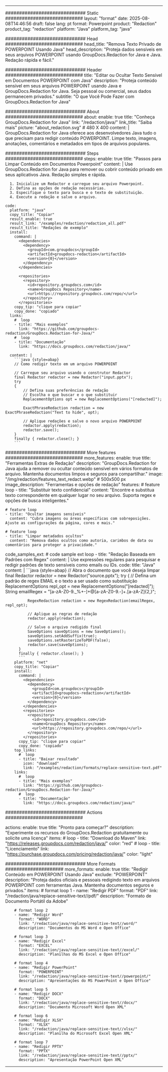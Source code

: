 
---
############################# Static ############################
layout: "format"
date:  2025-08-08T14:46:56
draft: false
lang: pt
format: Powerpoint
product: "Redaction"
product_tag: "redaction"
platform: "Java"
platform_tag: "java"

############################# Head ############################
head_title: "Remova Texto Privado de POWERPOINT Usando Java"
head_description: "Proteja dados sensíveis em seus arquivos POWERPOINT usando GroupDocs.Redaction for Java e Java. Redação rápida e fácil."

############################# Header ############################
title: "Editar ou Ocultar Texto Sensível em Documentos POWERPOINT com Java" 
description: "Proteja conteúdo sensível em seus arquivos POWERPOINT usando Java e GroupDocs.Redaction for Java. Seja pessoal ou comercial, seus dados permanecem privados."
subtitle: "O que Você Pode Fazer com GroupDocs.Redaction for Java" 

############################# About ############################
about:
    enable: true
    title: "Conheça GroupDocs.Redaction for Java"
    link: "/redaction/java/"
    link_title: "Saiba mais"
    picture: "about_redaction.svg" # 480 X 400
    content: |
       GroupDocs.Redaction for Java oferece aos desenvolvedores Java tudo o que precisam para redigir conteúdo POWERPOINT. Limpe texto, imagens, anotações, comentários e metadados em tipos de arquivos populares.

############################# Steps ############################
steps:
    enable: true
    title: "Passos para Limpar Conteúdo em Documentos Powerpoint"
    content: |
      Use GroupDocs.Redaction for Java para remover ou cobrir conteúdo privado em seus aplicativos Java. Redação simples e rápida.
      
      1. Inicialize um Redactor e carregue seu arquivo Powerpoint.
      2. Defina as opções de redação necessárias.
      3. Especifique o texto para busca e o texto de substituição.
      4. Execute a redação e salve o arquivo.
   
    code:
      platform: "java"
      copy_title: "Copiar"
      result_enable: true
      result_link: "/examples/redaction/redaction_all.pdf"
      result_title: "Redações de exemplo"
      install:
        command: |
          <dependencies>
            <dependency>
              <groupId>com.groupdocs</groupId>
              <artifactId>groupdocs-redaction</artifactId>
              <version>{0}</version>
            </dependency>
          </dependencies>

          <repositories>
            <repository>
              <id>repository.groupdocs.com</id>
              <name>GroupDocs Repository</name>
              <url>https://repository.groupdocs.com/repo/</url>
            </repository>
          </repositories>
        copy_tip: "clique para copiar"
        copy_done: "copiado"
      links:
        #  loop
        - title: "Mais exemplos"
          link: "https://github.com/groupdocs-redaction/GroupDocs.Redaction-for-Java/"
        #  loop
        - title: "Documentação"
          link: "https://docs.groupdocs.com/redaction/java/"
          
      content: |
        ```java {style=abap}
        // Como redigir texto em um arquivo POWERPOINT

        // Carregue seu arquivo usando o construtor Redactor
        final Redactor redactor = new Redactor("input.pptx");
        try
        {
            // Defina suas preferências de redação
            // Escolha o que buscar e o que substituir
            ReplacementOptions opt = new ReplacementOptions("[redacted]");
            
            ExactPhraseRedaction redaction = new ExactPhraseRedaction("Text to hide", opt);

            // Aplique redações e salve o novo arquivo POWERPOINT
            redactor.apply(redaction);
            redactor.save();
        }
        finally { redactor.close(); }
        ```            


############################# More features ############################
more_features:
  enable: true
  title: "Ferramentas Extras de Redação"
  description: "GroupDocs.Redaction for Java ajuda a remover ou ocultar conteúdo sensível em vários formatos de arquivo. Mantenha documentos limpos e seguros para compartilhar."
  image: "/img/redaction/features_text_redact.webp" # 500x500 px
  image_description: "Ferramentas e opções de redação"
  features:
    # feature loop
    - title: "Substituir texto confidencial"
      content: "Encontre e substitua texto correspondente em qualquer lugar no seu arquivo. Suporta regex e opções de busca inteligentes."

    # feature loop
    - title: "Ocultar imagens sensíveis"
      content: "Cubra imagens ou áreas específicas com sobreposições. Ajuste as configurações da página, cores e mais."

    # feature loop
    - title: "Limpar metadados ocultos"
      content: "Remova dados ocultos como autoria, carimbos de data ou comentários para proteger a privacidade."
      
  code_samples_ext:
    # code sample ext loop
    - title: "Redação Baseada em Padrões com Regex"
      content: |
        Use expressões regulares para pesquisar e redigir padrões de texto sensíveis como emails ou IDs.
      code:
        title: "Java"
        content: |
          ```java {style=abap}
          //  Abra o documento que você deseja limpar
          final Redactor redactor = new Redactor("source.pptx");
          try
          {
              // Defina um padrão de regex EMAIL e o texto a ser usado como substituição
              ReplacementOptions repl_opt = new ReplacementOptions("[redacted]");
              String emailRegex = "[a-zA-Z0-9._%+-]+@[a-zA-Z0-9.-]+\.[a-zA-Z]{2,}";

              RegexRedaction redaction = new RegexRedaction(emailRegex, repl_opt);
              
              // Aplique as regras de redação
              redactor.apply(redaction);

              // Salve o arquivo redigido final
              SaveOptions saveOptions = new SaveOptions();
              saveOptions.setAddSuffix(true);
              saveOptions.setRasterizeToPDF(false);
              redactor.save(saveOptions);
          }
          finally { redactor.close(); }
          ```
        platform: "net"
        copy_title: "Copiar"
        install:
          command: |
            <dependencies>
              <dependency>
                <groupId>com.groupdocs</groupId>
                <artifactId>groupdocs-redaction</artifactId>
                <version>{0}</version>
              </dependency>
            </dependencies>
            <repositories>
              <repository>
                <id>repository.groupdocs.com</id>
                <name>GroupDocs Repository</name>
                <url>https://repository.groupdocs.com/repo/</url>
              </repository>
            </repositories>
          copy_tip: "clique para copiar"
          copy_done: "copiado"
        top_links:
          #  loop
          - title: "Baixar resultado"
            icon: "download"
            link: "/examples/redaction/formats/replace-sensitive-text.pdf"
        links:
          #  loop
          - title: "Mais exemplos"
            link: "https://github.com/groupdocs-redaction/GroupDocs.Redaction-for-Java/"
          #  loop
          - title: "Documentação"
            link: "https://docs.groupdocs.com/redaction/java/"


############################# Actions ############################

actions:
  enable: true
  title: "Pronto para começar?"
  description: "Experimente os recursos do GroupDocs.Redaction gratuitamente ou solicite uma licença"
  items:
    #  loop
    - title: "Download do Maven"
      link: "https://releases.groupdocs.com/redaction/java/"
      color: "red"
        #  loop
    - title: "Licenciamento"
      link: "https://purchase.groupdocs.com/pricing/redaction/java/"
      color: "light"


############################# More Formats #####################
more_formats:
    enable: true
    title: "Redigir Conteúdo em POWERPOINT Usando Java"
    exclude: "POWERPOINT"
    description: "Proteja dados oficiais e pessoais redigindo texto em arquivos POWERPOINT com ferramentas Java. Mantenha documentos seguros e privados."
    items: 
        # format loop 1
        - name: "Redigir PDF"
          format: "PDF"
          link: "/redaction/java/replace-sensitive-text//pdf/"
          description: "Formato de Documento Portátil da Adobe"

        # format loop 2
        - name: "Redigir Word"
          format: "WORD"
          link: "/redaction/java/replace-sensitive-text//word/"
          description: "Documentos do MS Word e Open Office"
          
        # format loop 3
        - name: "Redigir Excel"
          format: "EXCEL"
          link: "/redaction/java/replace-sensitive-text//excel/"
          description: "Planilhas do MS Excel e Open Office"

        # format loop 4
        - name: "Redigir PowerPoint"
          format: "POWERPOINT"
          link: "/redaction/java/replace-sensitive-text//powerpoint/"
          description: "Apresentações do MS PowerPoint e Open Office"

        # format loop 5
        - name: "Redigir DOCX"
          format: "DOCX"
          link: "/redaction/java/replace-sensitive-text//docx/"
          description: "Documento Microsoft Word Open XML"
          
        # format loop 6
        - name: "Redigir XLSX"
          format: "XLSX"
          link: "/redaction/java/replace-sensitive-text//xlsx/"
          description: "Planilha do Microsoft Excel Open XML"
          
        # format loop 7
        - name: "Redigir PPTX"
          format: "PPTX"
          link: "/redaction/java/replace-sensitive-text//pptx/"
          description: "Apresentação PowerPoint Open XML"


---